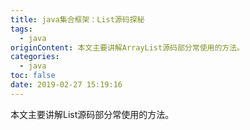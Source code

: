 ```yaml
---
title: java集合框架：List源码探秘
tags:
  - java
originContent: 本文主要讲解ArrayList源码部分常使用的方法。
categories:
  - java
toc: false
date: 2019-02-27 15:19:16
---
```


本文主要讲解List源码部分常使用的方法。
<!-- more -->
